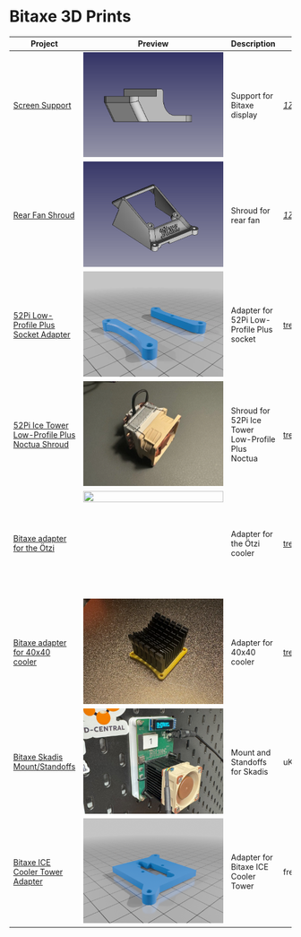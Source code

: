 # Bitaxe 3D Prints

| Project | Preview | Description | Author |
|---------|---------|-------------|---------|
| [Screen Support](./1ZK%20-%20Screen%20Support/) | <img src="./1ZK%20-%20Screen%20Support/preview.png" style="width: 250px; aspect-ratio: 4/3; object-fit: cover;"> | Support for Bitaxe display | [_1ZK_](https://x.com/_1ZK_) |
| [Rear Fan Shroud](./1ZK%20-%20Rear%20Fan%20Shroud/) | <img src="./1ZK%20-%20Rear%20Fan%20Shroud/preview.webp" style="width: 250px; aspect-ratio: 4/3; object-fit: cover;"> | Shroud for rear fan | [_1ZK_](https://x.com/_1ZK_) |
| [52Pi Low-Profile Plus Socket Adapter](./OC'axe%20-%2052Pi%20Low-Profile%20Plus%20Socket%20Adapter/) | <img src="./OC'axe%20-%2052Pi%20Low-Profile%20Plus%20Socket%20Adapter/preview.webp" style="width: 250px; aspect-ratio: 4/3; object-fit: cover;"> | Adapter for 52Pi Low-Profile Plus socket | [trendkraft](https://x.com/trendkraft) |
| [52Pi Ice Tower Low-Profile Plus Noctua Shroud](./OC'axe%20-%2052Pi%20Ice%20Tower%20Low-Profile%20Plus%20Noctua%20Shroud/) | <img src="./OC'axe%20-%2052Pi%20Ice%20Tower%20Low-Profile%20Plus%20Noctua%20Shroud/preview.webp" style="width: 250px; aspect-ratio: 4/3; object-fit: cover;"> | Shroud for 52Pi Ice Tower Low-Profile Plus Noctua | [trendkraft](https://x.com/trendkraft) |
| [Bitaxe adapter for the Ötzi](./OC'axe%20-%20Bitaxe%20adapter%20for%20the%20Ötzi/) | <img src="./OC'axe%20-%20Bitaxe%20adapter%20for%20the%20Ötzi/preview.webp" style="width: 250px; aspect-ratio: 4/3; object-fit: cover;"> | Adapter for the Ötzi cooler | [trendkraft](https://x.com/trendkraft) |
| [Bitaxe adapter for 40x40 cooler](./OC'axe%20-%20Bitaxe%20adapter%20for%2040x40%20cooler/) | <img src="./OC'axe%20-%20Bitaxe%20adapter%20for%2040x40%20cooler/preview.webp" style="width: 250px; aspect-ratio: 4/3; object-fit: cover;"> | Adapter for 40x40 cooler | [trendkraft](https://x.com/trendkraft) |
| [Bitaxe Skadis Mount/Standoffs](./uKnowMister%20-%20Bitaxe%20Skadis%20Mount-Standoffs/) | <img src="./uKnowMister%20-%20Bitaxe%20Skadis%20Mount-Standoffs/preview.jpg" style="width: 250px; aspect-ratio: 4/3; object-fit: cover;"> | Mount and Standoffs for Skadis | uKnowMister |
| [Bitaxe ICE Cooler Tower Adapter](./freezyAndHaze%20-%20BitAxe%20Socket%20ICE%20Cooler%20Tower/) | <img src="./freezyAndHaze%20-%20BitAxe%20Socket%20ICE%20Cooler%20Tower/preview.webp" style="width: 250px; aspect-ratio: 4/3; object-fit: cover;"> | Adapter for Bitaxe ICE Cooler Tower | freezyAndHaze |